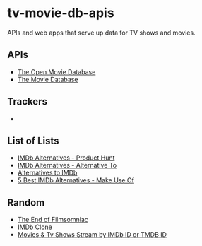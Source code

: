 # tv-movie-db-apis
APIs and web apps that serve up data for TV shows and movies.

## APIs
- [The Open Movie Database](https://www.omdbapi.com/)
- [The Movie Database](https://www.themoviedb.org/)

## Trackers
- []()

## List of Lists
- [IMDb Alternatives - Product Hunt](https://www.producthunt.com/products/imdb/alternatives)
- [IMDb Alternatives - Alternative To](https://alternativeto.net/software/imdb/)
- [Alternatives to IMDb](https://progsoft.net/en/software/imdb)
- [5 Best IMDb Alternatives - Make Use Of](https://www.makeuseof.com/imdb-alternatives-free-movie-tv-series-databases/)

## Random
- [The End of Filmsomniac](https://web.archive.org/web/20210801205707/https://www.filmsomniac.com/)
- [IMDb Clone](https://imdb-app-next.vercel.app/)
- [Movies & Tv Shows Stream by IMDb ID or TMDB ID](https://autoembed.to/)
